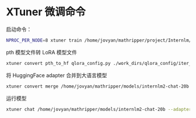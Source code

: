 # XTuner 微调命令

启动命令：
```bash
NPROC_PER_NODE=8 xtuner train /home/jovyan/mathripper/project/Internlm/full_7b/full_7b.py --deepspeed deepspeed_zero2 >output.log 2>&1
```

pth 模型文件转 LoRA 模型文件
```bash
xtuner convert pth_to_hf qlora_config.py ./work_dirs/qlora_config/iter_3210.pth ./hf
```

将 HuggingFace adapter 合并到大语言模型
```bash
xtuner convert merge /home/jovyan/mathripper/models/internlm2-chat-20b ./hf ./merged --max-shard-size 10GB --device cpu
```

运行模型
```bash
xtuner chat /home/jovyan/mathripper/models/internlm2-chat-20b --adapter ./hf --prompt-template internlm2_chat
```


